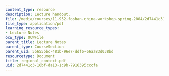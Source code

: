 ```yaml
---
content_type: resource
description: Lecture handout.
file: /media/courses/11-952-foshan-china-workshop-spring-2004/2d7441c316bfda131c9b7916395cccfa_regional_context.pdf
file_type: application/pdf
learning_resource_types:
- Lecture Notes
ocw_type: OCWFile
parent_title: Lecture Notes
parent_type: CourseSection
parent_uid: 5b655bbc-481b-96e7-ddf6-66aa83d038bd
resourcetype: Document
title: regional_context.pdf
uid: 2d7441c3-16bf-da13-1c9b-7916395cccfa
---
```


